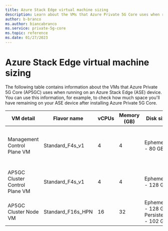 ```yaml
---
title: Azure Stack Edge virtual machine sizing
description: Learn about the VMs that Azure Private 5G Core uses when running on an Azure Stack Edge device.
author: b-branco
ms.author: biancabranco
ms.service: private-5g-core
ms.topic: reference
ms.date: 01/27/2023
---
```


# Azure Stack Edge virtual machine sizing

The following table contains information about the VMs that Azure Private 5G Core (AP5GC) uses when running on an Azure Stack Edge (ASE) device. You can use this information, for example, to check how much space you'll have remaining on your ASE device after installing Azure Private 5G Core.

| VM detail | Flavor name | vCPUs | Memory (GB) | Disk size | VM function |
|---|---|---|---|---|---|
| Management Control Plane VM | Standard_F4s_v1 | 4 | 4 | Ephemeral - 80 GB | Management Control Plane to create Kubernetes clusters |
| AP5GC Cluster Control Plane VM | Standard_F4s_v1 | 4 | 4 | Ephemeral - 128 GB | Control Plane of the Kubernetes cluster used for AP5GC |
| AP5GC Cluster Node VM | Standard_F16s_HPN | 16 | 32 | Ephemeral - 128 GB <br>Persistent - 102 GB | AP5GC workload node |
